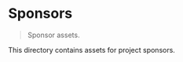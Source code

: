 # Sponsors

> Sponsor assets.

<!-- Section to include introductory text. Make sure to keep an empty line after the intro `section` element and another before the `/section` close. -->

<section class="intro">

This directory contains assets for project sponsors.

</section>

<!-- /.intro -->

<!-- Section for all links. Make sure to keep an empty line after the `section` element and another before the `/section` close. -->

<section class="links">

</section>

<!-- /.links -->
